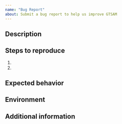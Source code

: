 ```yaml
---
name: "Bug Report"
about: Submit a bug report to help us improve GTSAM
---
```


<!--Please only submit issues/bug reports that come with enough information to reproduce them, ideally a unit test that fails, and possible ideas on what might be wrong. -->

<!-- Even better yet, fix the bug and/or documentation, add a unit test, and create a pull request! -->

<!-- This is a channel to report bugs/issues, not a support channel to help install/use/debug your own code. We'd love to help, but just don't have the bandwidth. Please post questions in the GTSAM Google group (https://groups.google.com/forum/#!forum/gtsam-users) -->

## Description

<!-- A clear description of the bug -->

## Steps to reproduce

1. 
2.

<!-- If you have a code sample, unit test, error messages, stack traces, etc., please provide it here as well -->

## Expected behavior

<!-- A clear and concise description of what you expected to happen. -->

## Environment

<!-- Please provide information about your code environment, things such as OS, language of use (C++, Matlab or Python), version of dependent libraries if using a custom build etc., anything to provide us more information. -->

<!-- The more the information, the faster we can help resolve the issue -->

## Additional information

<!-- Add any other infor or context about the problem here. -->